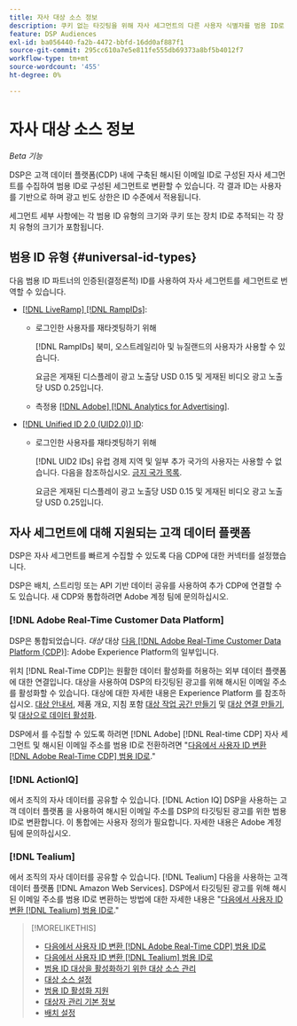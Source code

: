```yaml
---
title: 자사 대상 소스 정보
description: 쿠키 없는 타깃팅을 위해 자사 세그먼트의 다른 사용자 식별자를 범용 ID로 변환하는 방법에 대해 알아봅니다.
feature: DSP Audiences
exl-id: ba056440-fa2b-4472-bbfd-16dd0af887f1
source-git-commit: 295cc610a7e5e811fe555db69373a8bf5b4012f7
workflow-type: tm+mt
source-wordcount: '455'
ht-degree: 0%

---
```


# 자사 대상 소스 정보

*Beta 기능*

DSP은 고객 데이터 플랫폼(CDP) 내에 구축된 해시된 이메일 ID로 구성된 자사 세그먼트를 수집하여 범용 ID로 구성된 세그먼트로 변환할 수 있습니다. 각 결과 ID는 사용자를 기반으로 하며 광고 빈도 상한은 ID 수준에서 적용됩니다<!-- Move that info. to somewhere else? -->.

세그먼트 세부 사항에는 각 범용 ID 유형의 크기와 쿠키 또는 장치 ID로 추적되는 각 장치 유형의 크기가 포함됩니다.

## 범용 ID 유형 {#universal-id-types}

<!--  Replace below with this once ID5 sources are possible 

Using your first-party data, you can create segments with IDs from the following universal ID partners.

* Authenticated (deterministic) IDs using hashed email addresses:

-->

다음 범용 ID 파트너의 인증된(결정론적) ID를 사용하여 자사 세그먼트를 세그먼트로 번역할 수 있습니다.

* [[!DNL LiveRamp] [!DNL RampIDs]](https://liveramp.com/identity-resolution):

   * 로그인한 사용자를 재타겟팅하기 위해

     [!DNL RampIDs] 북미, 오스트레일리아 및 뉴질랜드의 사용자가 사용할 수 있습니다.

     요금은 게재된 디스플레이 광고 노출당 USD 0.15 및 게재된 비디오 광고 노출당 USD 0.25입니다.

   * 측정용 [[!DNL Adobe] [!DNL Analytics for Advertising]](/help/integrations/analytics/overview.md).

* [[!DNL Unified ID 2.0 (UID2.0)] ID](https://unifiedid.com):

   * 로그인한 사용자를 재타겟팅하기 위해

     [!DNL UID2 IDs] 유럽 경제 지역 및 일부 추가 국가의 사용자는 사용할 수 없습니다. 다음을 참조하십시오. [금지 국가 목록](/help/policies/universal-id-policy.md#prohibited-countries-uid2).

     요금은 게재된 디스플레이 광고 노출당 USD 0.15 및 게재된 비디오 광고 노출당 USD 0.25입니다.

<!-- Not yet

* Probabilistic (unauthenticated) IDs using hashed email addresses:

  * [[!DNL ID5] IDs](https://id5.io): For retargeting unauthenticated site traffic, prospecting using third-party data, and measurement for both using [[!DNL Adobe] [!DNL Analytics for Advertising]](/help/integrations/analytics/overview.md). ID5 IDs are available for no fee.

    ID5 creates an ID by stitching together user signals (hashed email address) with various browser signals (such as IP address and timestamp).

    [!DNL Analytics] measurement requires all [prerequisites for implementing [!DNL Analytics for Advertising]](/help/integrations/analytics/prerequisites.md) and the [AMO ID and EF ID in your tracking URLs](/help/integrations/analytics/ids.md). You also must sign an agreement with [!DNL ID5] and set a parameter within your existing JavaScript tracking tags. <!-- Contact your Adobe Account Team for instructions. -->

<!--
    >[!NOTE]
    >
    >Third-party segments from [!DNL Eyeota] may automatically include ID5 IDs, in addition to users tracked by cookies or device IDs. The segment details include the size for each type. The usual usage fee for each segment, which is stated next to the segment name, applies; no additional fees are charged for the ID5 IDs.
-->

## 자사 세그먼트에 대해 지원되는 고객 데이터 플랫폼

DSP은 자사 세그먼트를 빠르게 수집할 수 있도록 다음 CDP에 대한 커넥터를 설정했습니다.

DSP은 배치, 스트리밍 또는 API 기반 데이터 공유를 사용하여 추가 CDP에 연결할 수도 있습니다. 새 CDP와 통합하려면 Adobe 계정 팀에 문의하십시오.

### [!DNL Adobe Real-Time Customer Data Platform]

DSP은 통합되었습니다. *대상* 대상 [다음 [!DNL Adobe Real-Time Customer Data Platform (CDP)]](https://experienceleague.adobe.com/docs/experience-platform/rtcdp/overview.html): Adobe Experience Platform의 일부입니다.

위치 [!DNL Real-Time CDP]는 원활한 데이터 활성화를 허용하는 외부 데이터 플랫폼에 대한 연결입니다. 대상을 사용하여 DSP의 타깃팅된 광고를 위해 해시된 이메일 주소를 활성화할 수 있습니다. 대상에 대한 자세한 내용은 Experience Platform 를 참조하십시오. [대상 안내서](https://experienceleague.adobe.com/docs/experience-platform/destinations/home.html), 제품 개요, 지침 포함 [대상 작업 공간 만들기](https://experienceleague.adobe.com/docs/experience-platform/destinations/ui/destinations-workspace.html) 및 [대상 연결 만들기](https://experienceleague.adobe.com/docs/experience-platform/destinations/ui/connect-destination.html), 및 [대상으로 데이터 활성화](https://experienceleague.adobe.com/docs/experience-platform/destinations/ui/activate/activate-segment-streaming-destinations.html).

DSP에서 를 수집할 수 있도록 하려면 [!DNL Adobe] [!DNL Real-time CDP] 자사 세그먼트 및 해시된 이메일 주소를 범용 ID로 전환하려면 &quot;[다음에서 사용자 ID 변환 [!DNL Adobe Real-Time CDP] 범용 ID로](/help/dsp/audiences/sources/source-adobe-rtcdp.md).&quot;

### [!DNL ActionIQ]

에서 조직의 자사 데이터를 공유할 수 있습니다. [!DNL Action IQ] DSP을 사용하는 고객 데이터 플랫폼 을 사용하여 해시된 이메일 주소를 DSP의 타깃팅된 광고를 위한 범용 ID로 변환합니다. 이 통합에는 사용자 정의가 필요합니다. 자세한 내용은 Adobe 계정 팀에 문의하십시오.

### [!DNL Tealium]

에서 조직의 자사 데이터를 공유할 수 있습니다. [!DNL Tealium] 다음을 사용하는 고객 데이터 플랫폼 [!DNL Amazon Web Services]. DSP에서 타깃팅된 광고를 위해 해시된 이메일 주소를 범용 ID로 변환하는 방법에 대한 자세한 내용은 &quot;[다음에서 사용자 ID 변환 [!DNL Tealium] 범용 ID로](/help/dsp/audiences/sources/source-tealium.md).&quot;

>[!MORELIKETHIS]
>
>* [다음에서 사용자 ID 변환 [!DNL Adobe Real-Time CDP] 범용 ID로](/help/dsp/audiences/sources/source-adobe-rtcdp.md)
>* [다음에서 사용자 ID 변환 [!DNL Tealium] 범용 ID로](/help/dsp/audiences/sources/source-tealium.md)
>* [범용 ID 대상을 활성화하기 위한 대상 소스 관리](source-manage.md)
>* [대상 소스 설정](source-settings.md)
>* [범용 ID 활성화 지원](/help/dsp/audiences/universal-ids.md)
>* [대상자 관리 기본 정보](/help/dsp/audiences/audience-about.md)
>* [배치 설정](/help/dsp/campaign-management/placements/placement-settings.md)

<!--
>* [Convert User IDs from [!DNL Optimizely] to Universal IDs](/help/dsp/audiences/sources/source-optimizely.md)
-->
